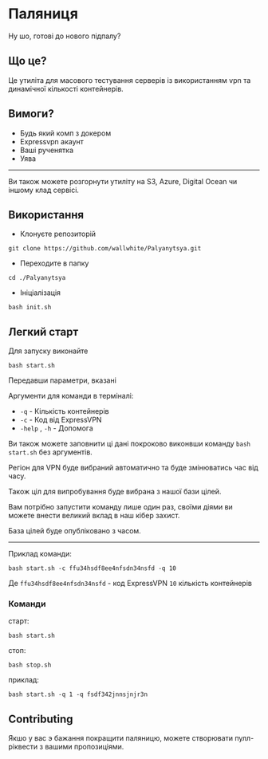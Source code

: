 # Паляниця

Ну шо, готові до нового підпалу?

## Що це?

Це утиліта для масового тестування серверів із використанням vpn та динамічної кількості контейнерів.


## Вимоги?

- Будь який комп з докером
- Expressvpn акаунт
- Ваші рученятка
- Уява

--------------

Ви також можете розгорнути утиліту на S3, Azure, Digital Ocean чи іншому клад сервісі.

## Використання

- Клонуєте репозиторій
```
git clone https://github.com/wallwhite/Palyanytsya.git
```
- Переходите в папку
```
cd ./Palyanytsya
```

- Ініціалізація
```
bash init.sh
```

## Легкий старт

Для запуску виконайте 
```
bash start.sh
```

Передавши параметри, вказані

Аргументи для команди в терміналі:

- `-q` - Кількість контейнерів
- `-c` - Код від ExpressVPN
- `-help` , `-h` - Допомога

Ви також можете заповнити ці дані покроково виконвши команду `bash start.sh` без аргументів.

Регіон для VPN буде вибраний автоматично та буде змінюватись час від часу.

Також ціл для випробування буде вибрана з нашої бази цілей.

Вам потрібно запустити команду лише один раз, своїми діями ви можете внести великий вклад в наш кібер захист.

База цілей буде опубліковано з часом.

------------------------------------------------

Приклад команди:

```
bash start.sh -c ffu34hsdf8ee4nfsdn34nsfd -q 10
```

Де `ffu34hsdf8ee4nfsdn34nsfd` - код ExpressVPN `10` кількість контейнерів

### Команди


старт:
```
bash start.sh
```

стоп:
```
bash stop.sh
```

приклад: 
```
bash start.sh -q 1 -q fsdf342jnnsjnjr3n
```

## Contributing

Якшо у вас э бажання покращити паляницю, можете створювати пулл-ріквести з вашими пропозиціями.

